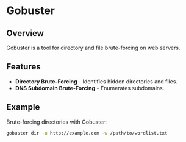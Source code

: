 

# Gobuster

## Overview
Gobuster is a tool for directory and file brute-forcing on web servers.

## Features
- **Directory Brute-Forcing** - Identifies hidden directories and files.
- **DNS Subdomain Brute-Forcing** - Enumerates subdomains.

## Example
Brute-forcing directories with Gobuster:
```bash
gobuster dir -u http://example.com -w /path/to/wordlist.txt

